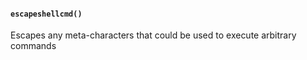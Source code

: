 #### `escapeshellcmd()`

Escapes any meta-characters that could be used to execute arbitrary commands
